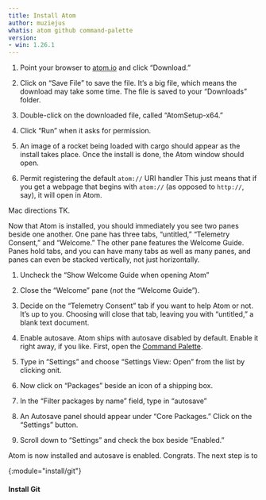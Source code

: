 ```yaml
---
title: Install Atom
author: muziejus
whatis: atom github command-palette
version:
- win: 1.26.1
---
```


<div class="pc">
<div class="win">

1. Point your browser to [atom.io](https://atom.io) and click “Download.” 

1. Click on “Save File” to save the file. It’s a big file, which means the
   download may take some time. The file is saved to your “Downloads” folder.

1. Double-click on the downloaded file, called “AtomSetup-x64.”

1. Click “Run” when it asks for permission.

1. An image of a rocket being loaded with cargo should appear as the install
   takes place. Once the install is done, the Atom window should open.

1. Permit registering the default `atom://` URI handler This just means that
   if you get a webpage that begins with `atom://` (as opposed to `http://`,
   say), it will open in Atom.

</div>
<div class="mac">

  Mac directions TK.

</div>

Now that Atom is installed, you should immediately you see two panes beside
one another. One pane has three tabs, “untitled,” “Telemetry Consent,” and
“Welcome.” The other pane features the Welcome Guide. Panes hold tabs, and you
can have many tabs as well as many panes, and panes can even be stacked
vertically, not just horizontally.

1. Uncheck the “Show Welcome Guide when opening Atom”

1. Close the “Welcome” pane (*not* the “Welcome Guide”).

1. Decide on the “Telemetry Consent” tab if you want to help Atom or not. It’s
   up to you. Choosing will close that tab, leaving you with “untitled,” a
   blank text document. 

1. Enable autosave. Atom ships with autosave disabled by default. Enable it
   right away, if you like. First, open the [Command
   Palette](/whatis/command-palette).

1. Type in “Settings” and choose “Settings View: Open” from the list by
   clicking onit.

1. Now click on “Packages” beside an icon of a shipping box.

1. In the “Filter packages by name” field, type in “autosave”

1. An Autosave panel should appear under “Core Packages.” Click on the
   “Settings” button.

1. Scroll down to “Settings” and check the box beside “Enabled.”

Atom is now installed and autosave is enabled. Congrats. The next step is to

{:module="install/git"}
#### Install Git

</div>

